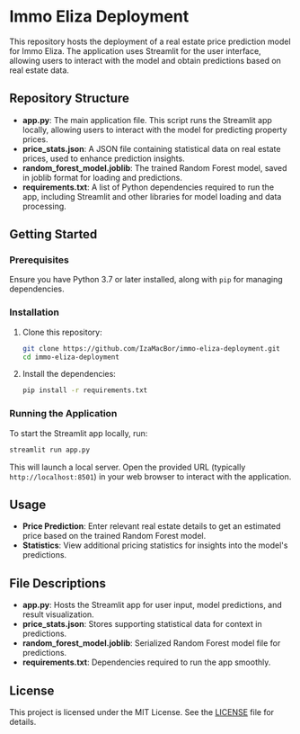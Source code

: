 
# Immo Eliza Deployment

This repository hosts the deployment of a real estate price prediction model for Immo Eliza. The application uses Streamlit for the user interface, allowing users to interact with the model and obtain predictions based on real estate data.

## Repository Structure

- **app.py**: The main application file. This script runs the Streamlit app locally, allowing users to interact with the model for predicting property prices.
- **price_stats.json**: A JSON file containing statistical data on real estate prices, used to enhance prediction insights.
- **random_forest_model.joblib**: The trained Random Forest model, saved in joblib format for loading and predictions.
- **requirements.txt**: A list of Python dependencies required to run the app, including Streamlit and other libraries for model loading and data processing.

## Getting Started

### Prerequisites

Ensure you have Python 3.7 or later installed, along with `pip` for managing dependencies.

### Installation

1. Clone this repository:

    ```bash
    git clone https://github.com/IzaMacBor/immo-eliza-deployment.git
    cd immo-eliza-deployment
    ```

2. Install the dependencies:

    ```bash
    pip install -r requirements.txt
    ```

### Running the Application

To start the Streamlit app locally, run:

```bash
streamlit run app.py
```

This will launch a local server. Open the provided URL (typically `http://localhost:8501`) in your web browser to interact with the application.

## Usage

- **Price Prediction**: Enter relevant real estate details to get an estimated price based on the trained Random Forest model.
- **Statistics**: View additional pricing statistics for insights into the model's predictions.

## File Descriptions

- **app.py**: Hosts the Streamlit app for user input, model predictions, and result visualization.
- **price_stats.json**: Stores supporting statistical data for context in predictions.
- **random_forest_model.joblib**: Serialized Random Forest model file for predictions.
- **requirements.txt**: Dependencies required to run the app smoothly.

## License

This project is licensed under the MIT License. See the [LICENSE](LICENSE) file for details.
